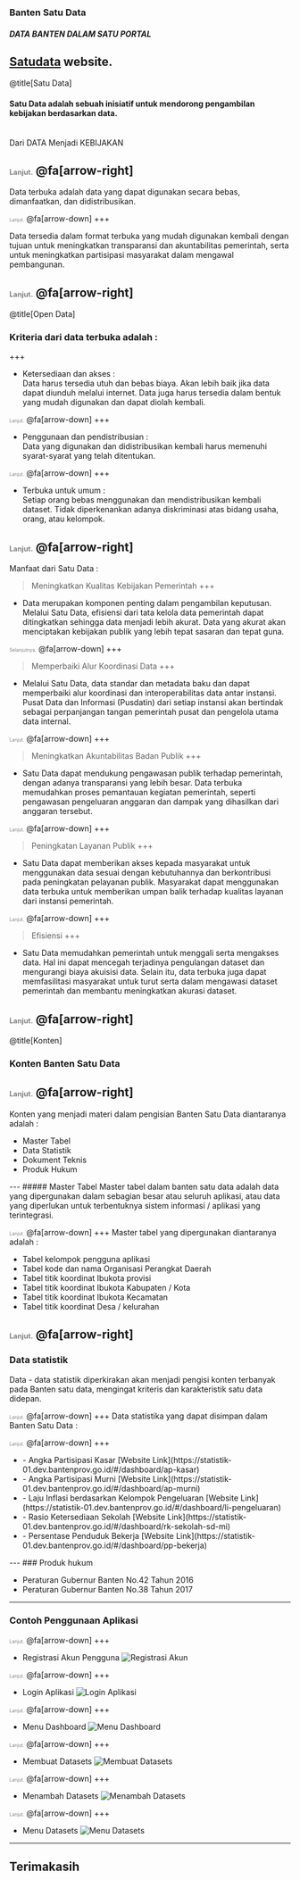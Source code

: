 ### Banten Satu Data
##### DATA BANTEN DALAM SATU PORTAL
<a href="https://ckan-03.dev.bantenprov.go.id" target="_blank">Satudata</a> website.
---
@title[Satu Data]

#### Satu Data adalah sebuah inisiatif untuk mendorong pengambilan kebijakan berdasarkan data.
<br>
<span class="aside">Dari DATA Menjadi KEBIJAKAN</span>

<span style="font-size:0.6em; color:gray">Lanjut.</span>
@fa[arrow-right]
---

Data terbuka adalah <span class="gray">data yang dapat digunakan secara bebas, dimanfaatkan, dan didistribusikan</span>.

<span style="font-size:0.6em; color:gray">Lanjut.</span>
@fa[arrow-down]
+++

Data tersedia dalam format terbuka yang mudah digunakan kembali dengan tujuan untuk meningkatkan transparansi dan akuntabilitas pemerintah, serta untuk meningkatkan partisipasi masyarakat dalam mengawal pembangunan.

<span style="font-size:0.6em; color:gray">Lanjut.</span>
@fa[arrow-right]
---

@title[Open Data]
<br>
### Kriteria dari data terbuka adalah :
+++
- Ketersediaan dan akses : <br> Data harus tersedia utuh dan bebas biaya. Akan lebih baik jika data dapat diunduh melalui internet. Data juga harus tersedia dalam bentuk yang mudah digunakan dan dapat diolah kembali.

<span style="font-size:0.6em; color:gray">Lanjut.</span>
@fa[arrow-down]
+++
- Penggunaan dan pendistribusian : <br> Data yang digunakan dan didistribusikan kembali harus memenuhi syarat-syarat yang telah ditentukan.

<span style="font-size:0.6em; color:gray">Lanjut.</span>
@fa[arrow-down]
+++
- Terbuka untuk umum : <br> Setiap orang bebas menggunakan dan mendistribusikan kembali dataset. Tidak diperkenankan adanya diskriminasi atas bidang usaha, orang, atau kelompok.

<span style="font-size:0.6em; color:gray">Lanjut.</span>
@fa[arrow-right]
---

Manfaat dari Satu Data :
> Meningkatkan Kualitas Kebijakan Pemerintah 
+++
- Data merupakan komponen penting dalam pengambilan keputusan. Melalui Satu Data, efisiensi dari tata kelola data pemerintah dapat ditingkatkan sehingga data menjadi lebih akurat. Data yang akurat akan menciptakan kebijakan publik yang lebih tepat sasaran dan tepat guna.

<span style="font-size:0.6em; color:gray">Selanjutnya.</span>
@fa[arrow-down]
+++
> Memperbaiki Alur Koordinasi Data
+++
- Melalui Satu Data, data standar dan metadata baku dan dapat memperbaiki alur koordinasi dan interoperabilitas data antar instansi. Pusat Data dan Informasi (Pusdatin) dari setiap instansi akan bertindak sebagai perpanjangan tangan pemerintah pusat dan pengelola utama data internal.

<span style="font-size:0.6em; color:gray">Lanjut.</span>
@fa[arrow-down]
+++
> Meningkatkan Akuntabilitas Badan Publik
+++
- Satu  Data dapat mendukung pengawasan publik terhadap pemerintah, dengan adanya transparansi yang lebih besar. Data terbuka memudahkan proses pemantauan kegiatan pemerintah, seperti pengawasan pengeluaran anggaran dan dampak yang dihasilkan dari anggaran tersebut.

<span style="font-size:0.6em; color:gray">Lanjut.</span>
@fa[arrow-down]
+++
> Peningkatan Layanan Publik
+++
- Satu Data dapat memberikan akses kepada masyarakat untuk menggunakan data sesuai dengan kebutuhannya  dan berkontribusi pada peningkatan pelayanan publik. Masyarakat dapat menggunakan data terbuka untuk memberikan umpan balik terhadap kualitas layanan dari instansi pemerintah.

<span style="font-size:0.6em; color:gray">Lanjut.</span>
@fa[arrow-down]
+++
> Efisiensi
+++
- Satu Data memudahkan pemerintah untuk menggali serta mengakses data. Hal ini dapat mencegah terjadinya pengulangan dataset dan mengurangi biaya akuisisi data. Selain itu, data terbuka juga dapat memfasilitasi masyarakat untuk turut serta dalam mengawasi dataset pemerintah dan membantu meningkatkan akurasi dataset.

<span style="font-size:0.6em; color:gray">Lanjut.</span>
@fa[arrow-right]
---

@title[Konten]
### Konten Banten Satu Data

<span style="font-size:0.6em; color:gray">Lanjut.</span>
@fa[arrow-right]
---
Konten yang menjadi materi dalam pengisian Banten Satu Data diantaranya adalah : <br>
<ul>
<li class="fragment">Master Tabel</li>
<li class="fragment">Data Statistik</li>
<li class="fragment">Dokument Teknis</li>
<li class="fragment">Produk Hukum</li>
</ul>
---
##### Master Tabel
Master tabel dalam banten satu data adalah data yang dipergunakan dalam sebagian besar atau seluruh aplikasi, atau data yang diperlukan untuk terbentuknya sistem informasi / aplikasi yang terintegrasi. <br>

<span style="font-size:0.6em; color:gray">Lanjut.</span>
@fa[arrow-down]
+++
Master tabel yang dipergunakan diantaranya adalah : <br>
- Tabel kelompok pengguna aplikasi
- Tabel kode dan nama Organisasi Perangkat Daerah
- Tabel titik koordinat Ibukota provisi
- Tabel titik koordinat Ibukota Kabupaten / Kota
- Tabel titik koordinat Ibukota Kecamatan
- Tabel titik koordinat Desa / kelurahan

<span style="font-size:0.6em; color:gray">Lanjut.</span>
@fa[arrow-right]
---

### Data statistik
Data - data statistik diperkirakan akan menjadi pengisi konten terbanyak pada Banten satu data, mengingat  kriteris dan karakteristik satu data didepan.

<span style="font-size:0.6em; color:gray">Lanjut.</span>
@fa[arrow-down]
+++
Data statistika yang dapat disimpan dalam Banten Satu Data :

<span style="font-size:0.6em; color:gray">Lanjut.</span>
@fa[arrow-down]
+++
<ul>
<li class="fragment">- Angka Partisipasi Kasar [Website Link](https://statistik-01.dev.bantenprov.go.id/#/dashboard/ap-kasar)</li>
<li class="fragment">- Angka Partisipasi Murni [Website Link](https://statistik-01.dev.bantenprov.go.id/#/dashboard/ap-murni)</li>
<li class="fragment">- Laju Inflasi berdasarkan Kelompok Pengeluaran [Website Link](https://statistik-01.dev.bantenprov.go.id/#/dashboard/li-pengeluaran)</li>
<li class="fragment">- Rasio Ketersediaan Sekolah [Website Link](https://statistik-01.dev.bantenprov.go.id/#/dashboard/rk-sekolah-sd-mi)</li>
<li class="fragment">- Persentase Penduduk Bekerja [Website Link](https://statistik-01.dev.bantenprov.go.id/#/dashboard/pp-bekerja)</li>
</ul>
---
### Produk hukum

- Peraturan Gubernur Banten No.42 Tahun 2016
- Peraturan Gubernur Banten No.38 Tahun 2017
---
### Contoh Penggunaan Aplikasi

<span style="font-size:0.6em; color:gray">Lanjut.</span>
@fa[arrow-down]
+++
- Registrasi Akun Pengguna
![Registrasi Akun](/assets/image/ckan-1.jpg)

<span style="font-size:0.6em; color:gray">Lanjut.</span>
@fa[arrow-down]
+++
- Login Aplikasi
![Login Aplikasi](/assets/image/ckan-2.jpg)

<span style="font-size:0.6em; color:gray">Lanjut.</span>
@fa[arrow-down]
+++
- Menu Dashboard
![Menu Dashboard](/assets/image/ckan-3.jpg)

<span style="font-size:0.6em; color:gray">Lanjut.</span>
@fa[arrow-down]
+++
- Membuat Datasets
![Membuat Datasets](/assets/image/ckan-4.jpg)

<span style="font-size:0.6em; color:gray">Lanjut.</span>
@fa[arrow-down]
+++
- Menambah Datasets
![Menambah Datasets](/assets/image/ckan-5.jpg)

<span style="font-size:0.6em; color:gray">Lanjut.</span>
@fa[arrow-down]
+++
- Menu Datasets
![Menu Datasets](/assets/image/ckan-6.jpg)
---

## Terimakasih
